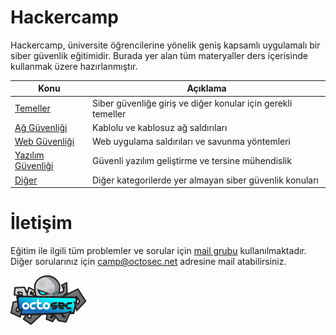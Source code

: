 # Hackercamp

Hackercamp, üniversite öğrencilerine yönelik geniş kapsamlı uygulamalı bir siber güvenlik eğitimidir. Burada yer alan tüm materyaller ders içerisinde kullanmak üzere hazırlanmıştır.

Konu | Açıklama
---- | -----------
[Temeller](00-temeller/README.md) | Siber güvenliğe giriş ve diğer konular için gerekli temeller
[Ağ Güvenliği](01-ag-guvenligi/README.md) | Kablolu ve kablosuz ağ saldırıları
[Web Güvenliği](02-web-guvenligi/README.md) | Web uygulama saldırıları ve savunma yöntemleri
[Yazılım Güvenliği](03-yazilim-guvenligi/README.md) | Güvenli yazılım geliştirme ve tersine mühendislik
[Diğer](04-diger/README.md) | Diğer kategorilerde yer almayan siber güvenlik konuları

# İletişim

Eğitim ile ilgili tüm problemler ve sorular için [mail grubu](https://groups.google.com/forum/#!forum/hacker-camp) kullanılmaktadır. Diğer sorularınız için camp@octosec.net adresine mail atabilirsiniz.

[![Logo](logo.png)](http://www.octosec.net)
